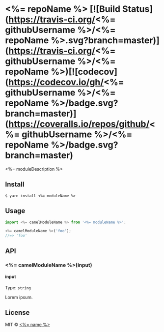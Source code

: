 # <%= repoName %> [![Build Status](https://travis-ci.org/<%= githubUsername %>/<%= repoName %>.svg?branch=master)](https://travis-ci.org/<%= githubUsername %>/<%= repoName %>)[![codecov](https://codecov.io/gh/<%= githubUsername %>/<%= repoName %>/badge.svg?branch=master)](https://coveralls.io/repos/github/<%= githubUsername %>/<%= repoName %>/badge.svg?branch=master)

<%= moduleDescription %>


## Install

```
$ yarn install <%= moduleName %>
```


## Usage

```js
import <%= camelModuleName %> from '<%= moduleName %>';

<%= camelModuleName %>('foo');
//=> 'foo'
```


## API

### <%= camelModuleName %>(input)

#### input

Type: `string`

Lorem ipsum.


## License

MIT © [<%= name %>](<%= website %>)
